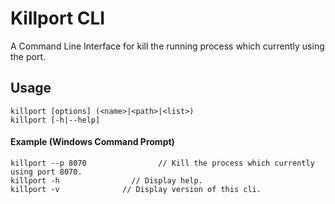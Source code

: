 # Killport CLI
A Command Line Interface for kill the running process which currently using the port.

## Usage

```
killport [options] (<name>|<path>|<list>)
killport [-h|--help]
```
#### Example (Windows Command Prompt)

```
killport --p 8070                // Kill the process which currently using port 8070.
killport -h                // Display help.
killport -v              // Display version of this cli.
```

